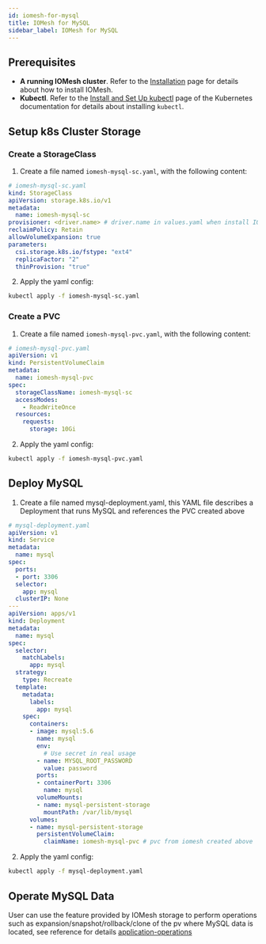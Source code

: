 ```yaml
---
id: iomesh-for-mysql
title: IOMesh for MySQL
sidebar_label: IOMesh for MySQL
---
```


## Prerequisites

- **A running IOMesh cluster**. Refer to the [Installation](http://iomesh.com/docs/installation/install-and-setup-iomesh) page for details about how to install IOMesh.
- **Kubectl**. Refer to the [Install and Set Up kubectl](https://kubernetes.io/docs/tasks/tools/install-kubectl/) page of the Kubernetes documentation for details about installing `kubectl`.

## Setup k8s Cluster Storage

### Create a StorageClass

1. Create a file named `iomesh-mysql-sc.yaml`, with the following content:

```yaml
# iomesh-mysql-sc.yaml
kind: StorageClass
apiVersion: storage.k8s.io/v1
metadata:
  name: iomesh-mysql-sc
provisioner: <driver.name> # driver.name in values.yaml when install IOMesh cluster
reclaimPolicy: Retain
allowVolumeExpansion: true
parameters:
  csi.storage.k8s.io/fstype: "ext4"
  replicaFactor: "2"
  thinProvision: "true"
```

2. Apply the yaml config:

```bash
kubectl apply -f iomesh-mysql-sc.yaml
```

### Create a PVC

1. Create a file named `iomesh-mysql-pvc.yaml`, with the following content:

```yaml
# iomesh-mysql-pvc.yaml
apiVersion: v1
kind: PersistentVolumeClaim
metadata:
  name: iomesh-mysql-pvc
spec:
  storageClassName: iomesh-mysql-sc
  accessModes:
    - ReadWriteOnce
  resources:
    requests:
      storage: 10Gi
```

2. Apply the yaml config:

```bash
kubectl apply -f iomesh-mysql-pvc.yaml
```

## Deploy MySQL

1. Create a file named mysql-deployment.yaml, this YAML file describes a Deployment that runs MySQL and references the PVC created above

```yaml
# mysql-deployment.yaml
apiVersion: v1
kind: Service
metadata:
  name: mysql
spec:
  ports:
  - port: 3306
  selector:
    app: mysql
  clusterIP: None
---
apiVersion: apps/v1
kind: Deployment
metadata:
  name: mysql
spec:
  selector:
    matchLabels:
      app: mysql
  strategy:
    type: Recreate
  template:
    metadata:
      labels:
        app: mysql
    spec:
      containers:
      - image: mysql:5.6
        name: mysql
        env:
          # Use secret in real usage
        - name: MYSQL_ROOT_PASSWORD
          value: password
        ports:
        - containerPort: 3306
          name: mysql
        volumeMounts:
        - name: mysql-persistent-storage
          mountPath: /var/lib/mysql
      volumes:
      - name: mysql-persistent-storage
        persistentVolumeClaim:
          claimName: iomesh-mysql-pvc # pvc from iomesh created above
```

2. Apply the yaml config:

```bash
kubectl apply -f mysql-deployment.yaml
```

## Operate MySQL Data

User can use the feature provided by IOMesh storage to perform operations such as expansion/snapshot/rollback/clone of the pv  where MySQL data is located, see reference for details [application-operations](http://iomesh.com/docs/storage-usage/application-operations)